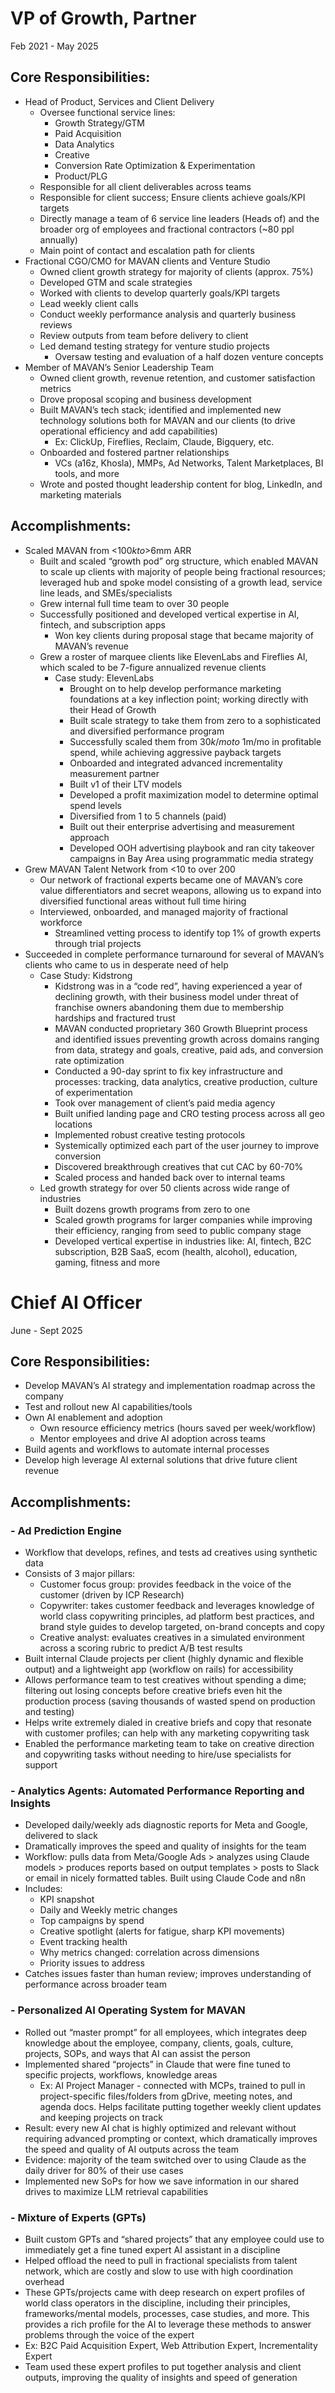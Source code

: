# VP of Growth, Partner
Feb 2021 - May 2025

## Core Responsibilities:
- Head of Product, Services and Client Delivery
	- Oversee functional service lines:
		- Growth Strategy/GTM
		- Paid Acquisition 
		- Data Analytics
		- Creative
		- Conversion Rate Optimization & Experimentation
		- Product/PLG
	- Responsible for all client deliverables across teams
	- Responsible for client success; Ensure clients achieve goals/KPI targets
	- Directly manage a team of 6 service line leaders (Heads of) and the broader org of employees and fractional contractors (~80 ppl annually)
	- Main point of contact and escalation path for clients
- Fractional CGO/CMO for MAVAN clients and Venture Studio
	- Owned client growth strategy for majority of clients (approx. 75%)
	- Developed GTM and scale strategies
	- Worked with clients to develop quarterly goals/KPI targets
	- Lead weekly client calls
	- Conduct weekly performance analysis and quarterly business reviews
	- Review outputs from team before delivery to client
	- Led demand testing strategy for venture studio projects
		- Oversaw testing and evaluation of a half dozen venture concepts
- Member of MAVAN’s Senior Leadership Team
	- Owned client growth, revenue retention, and customer satisfaction metrics
	- Drove proposal scoping and business development
	- Built MAVAN’s tech stack; identified and implemented new technology solutions both for MAVAN and our clients (to drive operational efficiency and add capabilities)
		- Ex: ClickUp, Fireflies, Reclaim, Claude, Bigquery, etc.
	- Onboarded and fostered partner relationships
		- VCs (a16z, Khosla), MMPs, Ad Networks, Talent Marketplaces, BI tools, and more
	- Wrote and posted thought leadership content for blog, LinkedIn, and marketing materials

## Accomplishments:
- Scaled MAVAN from <$100k to >$6mm ARR
	- Built and scaled “growth pod” org structure, which enabled MAVAN to scale up clients with majority of people being fractional resources; leveraged hub and spoke model consisting of a growth lead, service line leads, and SMEs/specialists
	- Grew internal full time team to over 30 people
	- Successfully positioned and developed vertical expertise in AI, fintech, and subscription apps
		- Won key clients during proposal stage that became majority of MAVAN’s revenue
	- Grew a roster of marquee clients like ElevenLabs and Fireflies AI, which scaled to be 7-figure annualized revenue clients
		- Case study: ElevenLabs
			- Brought on to help develop performance marketing foundations at a key inflection point; working directly with their Head of Growth
			- Built scale strategy to take them from zero to a sophisticated and diversified performance program
			- Successfully scaled them from $30k/mo to ~$1m/mo in profitable spend, while achieving aggressive payback targets
			- Onboarded and integrated advanced incrementality measurement partner
			- Built v1 of their LTV models
			- Developed a profit maximization model to determine optimal spend levels
			- Diversified from 1 to 5 channels (paid)
			- Built out their enterprise advertising and measurement approach
			- Developed OOH advertising playbook and ran city takeover campaigns in Bay Area using programmatic media strategy 
- Grew MAVAN Talent Network from <10 to over 200
	- Our network of fractional experts became one of MAVAN’s core value differentiators and secret weapons, allowing us to expand into diversified functional areas without full time hiring
	- Interviewed, onboarded, and managed majority of fractional workforce
		- Streamlined vetting process to identify top 1% of growth experts through trial projects
- Succeeded in complete performance turnaround for several of MAVAN’s clients who came to us in desperate need of help
	- Case Study: Kidstrong
		- Kidstrong was in a “code red”, having experienced a year of declining growth, with their business model under threat of franchise owners abandoning them due to membership hardships and fractured trust
		- MAVAN conducted proprietary 360 Growth Blueprint process and identified issues preventing growth across domains ranging from data, strategy and goals, creative, paid ads, and conversion rate optimization
		- Conducted a 90-day sprint to fix key infrastructure and processes: tracking, data analytics, creative production, culture of experimentation
		- Took over management of client’s paid media agency
		- Built unified landing page and CRO testing process across all geo locations
		- Implemented robust creative testing protocols
		- Systemically optimized each part of the user journey to improve conversion
		- Discovered breakthrough creatives that cut CAC by 60-70%
		- Scaled process and handed back over to internal teams
	- Led growth strategy for over 50 clients across wide range of industries 
		- Built dozens growth programs from zero to one
		- Scaled growth programs for larger companies while improving their efficiency, ranging from seed to public company stage
		- Developed vertical expertise in industries like: AI, fintech, B2C subscription, B2B SaaS, ecom (health, alcohol), education, gaming, fitness and more

# Chief AI Officer
June - Sept 2025

## Core Responsibilities:
- Develop MAVAN’s AI strategy and implementation roadmap across the company
- Test and rollout new AI capabilities/tools
- Own AI enablement and adoption
	- Own resource efficiency metrics (hours saved per week/workflow)
	- Mentor employees and drive AI adoption across teams
- Build agents and workflows to automate internal processes
- Develop high leverage AI external solutions that drive future client revenue

## Accomplishments:
### - Ad Prediction Engine
- Workflow that develops, refines, and tests ad creatives using synthetic data
- Consists of 3 major pillars:
	- Customer focus group: provides feedback in the voice of the customer (driven by ICP Research)
	- Copywriter: takes customer feedback and leverages knowledge of world class copywriting principles, ad platform best practices, and brand style guides to develop targeted, on-brand concepts and copy
	- Creative analyst: evaluates creatives in a simulated environment across a scoring rubric to predict A/B test results
- Built internal Claude projects per client (highly dynamic and flexible output) and a lightweight app (workflow on rails) for accessibility 
- Allows performance team to test creatives without spending a dime; filtering out losing concepts before creative briefs even hit the production process (saving thousands of wasted spend on production and testing)
- Helps write extremely dialed in creative briefs and copy that resonate with customer profiles; can help with any marketing copywriting task
- Enabled the performance marketing team to take on creative direction and copywriting tasks without needing to hire/use specialists for support
### - Analytics Agents: Automated Performance Reporting and Insights
- Developed daily/weekly ads diagnostic reports for Meta and Google, delivered to slack
- Dramatically improves the speed and quality of insights for the team
- Workflow: pulls data from Meta/Google Ads > analyzes using Claude models > produces reports based on output templates > posts to Slack or email in nicely formatted tables. Built using Claude Code and n8n
- Includes:
	- KPI snapshot
	- Daily and Weekly metric changes 
	- Top campaigns by spend
	- Creative spotlight (alerts for fatigue, sharp KPI movements)
	- Event tracking health
	- Why metrics changed: correlation across dimensions
	- Priority issues to address
- Catches issues faster than human review; improves understanding of performance across broader team
### - Personalized AI Operating System for MAVAN
- Rolled out “master prompt” for all employees, which integrates deep knowledge about the employee, company, clients, goals, culture, projects, SOPs, and ways that AI can assist the person
- Implemented shared “projects” in Claude that were fine tuned to specific projects, workflows, knowledge areas
	- Ex: AI Project Manager - connected with MCPs, trained to pull in project-specific files/folders from gDrive, meeting notes, and agenda docs. Helps facilitate putting together weekly client updates and keeping projects on track
- Result: every new AI chat is highly optimized and relevant without requiring advanced prompting or context, which dramatically improves the speed and quality of AI outputs across the team
- Evidence: majority of the team switched over to using Claude as the daily driver for 80% of their use cases
- Implemented new SoPs for how we save information in our shared drives to maximize LLM retrieval capabilities
### - Mixture of Experts (GPTs)
- Built custom GPTs and “shared projects” that any employee could use to immediately get a fine tuned expert AI assistant in a discipline
- Helped offload the need to pull in fractional specialists from talent network, which are costly and slow to use with high coordination overhead
- These GPTs/projects came with deep research on expert profiles of world class operators in the discipline, including their principles, frameworks/mental models, processes, case studies, and more. This provides a rich profile for the AI to leverage these methods to answer problems through the voice of the expert
- Ex: B2C Paid Acquisition Expert, Web Attribution Expert, Incrementality Expert
- Team used these expert profiles to put together analysis and client outputs, improving the quality of insights and speed of generation

